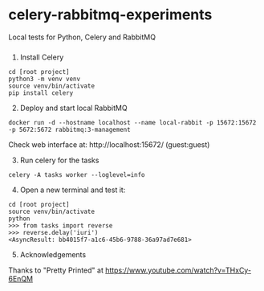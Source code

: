 # celery-rabbitmq-experiments

Local tests for Python, Celery and RabbitMQ

###

1. Install Celery 

```
cd [root project]
python3 -m venv venv
source venv/bin/activate
pip install celery
```

2. Deploy and start local RabbitMQ

```
docker run -d --hostname localhost --name local-rabbit -p 15672:15672 -p 5672:5672 rabbitmq:3-management
```

Check web interface at: http://localhost:15672/ (guest:guest)

3. Run celery for the tasks 

```
celery -A tasks worker --loglevel=info
```

4. Open a new terminal and test it:

```
cd [root project]
source venv/bin/activate
python
>>> from tasks import reverse
>>> reverse.delay('iuri')
<AsyncResult: bb4015f7-a1c6-45b6-9788-36a97ad7e681>
```

5. Acknowledgements

Thanks to "Pretty Printed" at [https://www.youtube.com/watch?v=THxCy-6EnQM ]( https://www.youtube.com/watch?v=THxCy-6EnQM )
